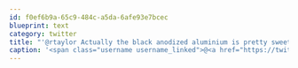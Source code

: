 ```yaml
---
id: f0ef6b9a-65c9-484c-a5da-6afe93e7bcec
blueprint: text
category: twitter
title: "'@rtaylor Actually the black anodized aluminium is pretty sweet. and no hate, just fun poking."
caption: '<span class="username username_linked">@<a href="https://twitter.com/rtaylor" title="Elon Musk">rtaylor</a></span> Actually the black anodized aluminium is pretty sweet. and no hate, just fun poking.'
---
```

